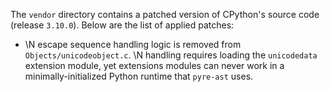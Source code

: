 The `vendor` directory contains a patched version of CPython's source code (release `3.10.0`). Below are the list of applied patches:

- \N escape sequence handling logic is removed from `Objects/unicodeobject.c`. \N handling requires loading the `unicodedata` extension module, yet extensions modules can never work in a minimally-initialized Python runtime that `pyre-ast` uses.
